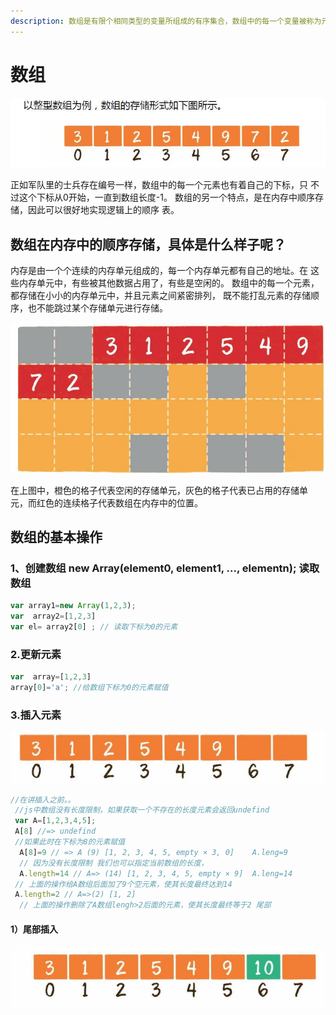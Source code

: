 ```yaml
---
description: 数组是有限个相同类型的变量所组成的有序集合，数组中的每一个变量被称为元素。数组是最为简单、最为常用的数据结构。
---
```


# 数组

![](.gitbook/assets/1.jpg)

正如军队里的士兵存在编号一样，数组中的每一个元素也有着自己的下标，只 不过这个下标从0开始，一直到数组长度-1。 数组的另一个特点，是在内存中顺序存储，因此可以很好地实现逻辑上的顺序 表。

## 数组在内存中的顺序存储，具体是什么样子呢？

内存是由一个个连续的内存单元组成的，每一个内存单元都有自己的地址。在 这些内存单元中，有些被其他数据占用了，有些是空闲的。 数组中的每一个元素，都存储在小小的内存单元中，并且元素之间紧密排列， 既不能打乱元素的存储顺序，也不能跳过某个存储单元进行存储。

![](.gitbook/assets/2.jpg)

在上图中，橙色的格子代表空闲的存储单元，灰色的格子代表已占用的存储单 元，而红色的连续格子代表数组在内存中的位置。

## 数组的基本操作

### 1、创建数组   new Array\(element0, element1, ..., elementn\); 读取数组

```javascript
var array1=new Array(1,2,3);
var  array2=[1,2,3]
var el= array2[0] ; // 读取下标为0的元素
```

###  2.更新元素

```javascript
var  array=[1,2,3] 
array[0]='a'; //给数组下标为0的元素赋值

```

### 3.插入元素

![](.gitbook/assets/3.jpg)

```javascript
//在讲插入之前。。
 //js中数组没有长度限制，如果获取一个不存在的长度元素会返回undefind
 var A=[1,2,3,4,5];
 A[8] //=> undefind
 //如果此时在下标为8的元素赋值
  A[8]=9 // => A (9) [1, 2, 3, 4, 5, empty × 3, 0]    A.leng=9
  // 因为没有长度限制 我们也可以指定当前数组的长度，
  A.length=14 // A=> (14) [1, 2, 3, 4, 5, empty × 9]  A.leng=14
 // 上面的操作给A数组后面加了9个空元素，使其长度最终达到14
 A.length=2 // A=>(2) [1, 2]
  // 上面的操作删除了A数组lengh>2后面的元素，使其长度最终等于2 尾部
```

#### 1）尾部插入

![](.gitbook/assets/4.jpg)

